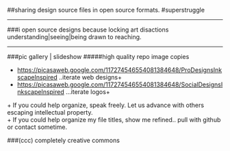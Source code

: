 ##sharing design source files in open source formats. #superstruggle
- - -
###i open source designs because locking art disactions understanding|seeing|being drawn to reaching.
* * *
###pic gallery | slideshow
#####high quality repo image copies
- https://picasaweb.google.com/117274546554081384648/ProDesignsInkscapeInspired ..iterate web designs+
- https://picasaweb.google.com/117274546554081384648/SocialDesignsInkscapeInspired ...iterate logos+
  
\+ If you could help organize, speak freely. Let us advance with others escaping intellectual property.  
\+ If you could help organize my file titles, show me refined.. pull with github or contact sometime.  

###(ccc) completely creative commons
